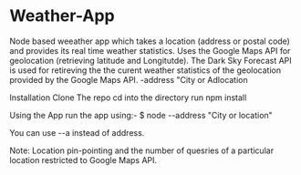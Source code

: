 # Weather-App
Node based weeather app which takes a location (address or postal code) and provides its real time weather statistics.
Uses the Google Maps API for geolocation (retrieving latitude and Longitutde).
The Dark Sky Forecast API is used for retireving the the curent weather statistics of the geolocation provided by the Google Maps API. -address "City or Adlocation

Installation
Clone The repo
cd into the directory
run npm install

Using the App
run the app using:- 
$ node --address "City or location"

You can use --a instead of address.

Note: Location pin-pointing and the number of quesries of a particular location restricted to Google Maps API. 
